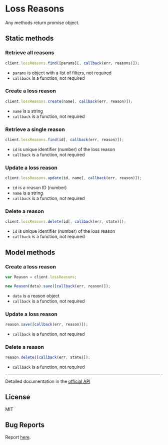 # Loss Reasons

Any methods return promise object.

## Static methods

### Retrieve all reasons

```javascript
client.lossReasons.find([params][, callback(err, reasons)]);
```

- `params` is object with a list of filters, not required
- `callback` is a function, not required

### Create a loss reason

```javascript
client.lossReasons.create(name[, callback(err, reason)]);
```

- `name` is a string
- `callback` is a function, not required

### Retrieve a single reason

```javascript
client.lossReasons.find(id[, callback(err, reason)]);
```

- `id` is unique identifier (number) of the loss reason
- `callback` is a function, not required

### Update a loss reason

```javascript
client.lossReasons.update(id, name[, callback(err, reason)]);
```

- `id` is a reason ID (number)
- `name` is a string
- `callback` is a function, not required

### Delete a reason

```javascript
client.lossReasons.delete(id[, callback(err, state)]);
```

- `id` is unique identifier (number) of the loss reason
- `callback` is a function, not required

## Model methods

### Create a loss reason

```javascript
var Reason = client.lossReasons;

new Reason(data).save([callback(err, reason)]);
```

- `data` is a reason object
- `callback` is a function, not required

### Update a loss reason

```javascript
reason.save([callback(err, reason)]);
```

- `callback` is a function, not required

### Delete a reason

```javascript
reason.delete([callback(err, state)]);
```

- `callback` is a function, not required

---

Detailed documentation in the [official API](https://developers.getbase.com/docs/rest/reference/loss_reasons "API Documentation")

## License
MIT

## Bug Reports
Report [here](https://github.com/yurypaleev/BaseCRM/issues?q=loss%20reasons).
